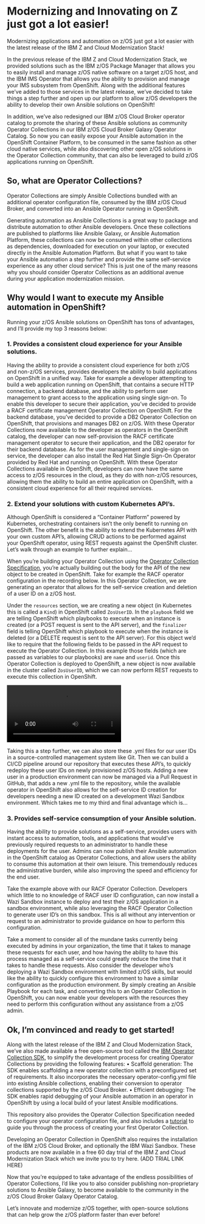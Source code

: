 # **Modernizing and Innovating on Z just got a lot easier!**

Modernizing applications and automation on z/OS just got a lot easier with the latest release of the IBM Z and Cloud Modernization Stack! 


In the previous release of the IBM Z and Cloud Modernization Stack, we provided solutions such as the IBM z/OS Package Manager that allows you to easily install and manage z/OS native software on a target z/OS host, and the IBM IMS Operator that allows you the ability to provision and manage your IMS subsystem from OpenShift. Along with the additional features we’ve added to those services in the latest release, we’ve decided to take things a step further and open up our platform to allow z/OS developers the ability to develop their own Ansible solutions on OpenShift! 

In addition, we’ve also redesigned our IBM z/OS Cloud Broker operator catalog to promote the sharing of these Ansible solutions as community Operator Collections in our IBM z/OS Cloud Broker Galaxy Operator Catalog. So now you can easily expose your Ansible automation in the OpenShift Container Platform, to be consumed in the same fashion as other cloud native services, while also discovering other open z/OS solutions in the Operator Collection community, that can also be leveraged to build z/OS applications running on OpenShift. 

## **So, what are Operator Collections?**

Operator Collections are simply Ansible Collections bundled with an additional operator configuration file, consumed by the IBM z/OS Cloud Broker, and converted into an Ansible Operator running in OpenShift. 

Generating automation as Ansible Collections is a great way to package and distribute automation to other Ansible developers. Once these collections are published to platforms like Ansible Galaxy, or Ansible Automation Platform, these collections can now be consumed within other collections as dependencies, downloaded for execution on your laptop, or executed directly in the Ansible Automation Platform. But what if you want to take your Ansible automation a step further and provide the same self-service experience as any other cloud service? This is just one of the many reasons why you should consider Operator Collections as an additional avenue during your application modernization mission.


## **Why would I want to execute my Ansible automation in OpenShift?**

Running your z/OS Ansible solutions on OpenShift has tons of advantages, and I’ll provide my top 3 reasons below:


### **1. Provides a consistent cloud experience for your Ansible solutions.**

Having the ability to provide a consistent cloud experience for both z/OS and non-z/OS services, provides developers the ability to build applications on OpenShift in a unified way. Take for example a developer attempting to build a web application running on OpenShift, that contains a secure HTTP connection, a backend database, and the ability to perform user management to grant access to the application using single sign-on. To enable this developer to secure their application, you’ve decided to provide a RACF certificate management Operator Collection on OpenShift. For the backend database, you’ve decided to provide a DB2 Operator Collection on OpenShift, that provisions and manages DB2 on z/OS. With these Operator Collections now available to the developer as operators in the OpenShift catalog, the developer can now self-provision the RACF certificate management operator to secure their application, and the DB2 operator for their backend database. As for the user management and single-sign on service, the developer can also install the Red Hat Single Sign-On Operator provided by Red Hat and running on OpenShift. With these Operator Collections available in OpenShift, developers can now have the same access to z/OS resources in the cloud, as they do with non-z/OS resources, allowing them the ability to build an entire application on OpenShift, with a consistent cloud experience for all their required services. 

### **2. Extend your solutions with custom Kubernetes API’s.**

Although OpenShift is considered a “Container Platform” powered by Kubernetes, orchestrating containers isn’t the only benefit to running on OpenShift. The other benefit is the ability to extend the Kubernetes API with your own custom API’s, allowing CRUD actions to be performed against your OpenShift operator, using REST requests against the OpenShift cluster. Let’s walk through an example to further explain…

When you’re building your Operator Collection using the [Operator Collection Specification][oc-spec], you’re actually building out the body for the API of the new object to be created in OpenShift. Take for example the RACF operator configuration in the recording below. In this Operator Collection, we are generating an operator that allows for the self-service creation and deletion of a user ID on a z/OS host. 


Under the `resources` section, we are creating a new object (in Kubernetes this is called a `Kind`) in OpenShift called `ZosUserID`. In the `playbook` field we are telling OpenShift which playbooks to execute when an instance is created (or a POST request is sent to the API server), and the `finalizer` field is telling OpenShift which playbook to execute when the instance is deleted (or a DELETE request is sent to the API server). For this object we’d like to require that the following fields to be passed in the API request to execute the Operator Collection. In this example those fields (which are passed as variables to our playbooks) are `name` and `userid`. Once this Operator Collection is deployed to OpenShift, a new object is now available in the cluster called `ZosUserID`, which we can now perform REST requests to execute this collection in OpenShift.

<video src=https://github.com/freemanlatrell/blog/assets/24191850/4f9693ce-d901-47ba-8883-6fcd353b3d8e controls="controls" style="max-width: 730px;">
</video>

Taking this a step further, we can also store these .yml files for our user IDs in a source-controlled management system like Git. Then we can build a CI/CD pipeline around our repository that executes these API’s, to quickly redeploy these user IDs on newly provisioned z/OS hosts. Adding a new user in a production environment can now be managed via a Pull Request in GitHub, that adds a new .yml file to the repository, while the available operator in OpenShift also allows for the self-service ID creation for developers needing a new ID created on a development Wazi Sandbox environment. Which takes me to my third and final advantage which is…

### **3. Provides self-service consumption of your Ansible solution.**

Having the ability to provide solutions as a self-service, provides users with instant access to automation, tools, and applications that would’ve previously required requests to an administrator to handle these deployments for the user. Admins can now publish their Ansible automation in the OpenShift catalog as Operator Collections, and allow users the ability to consume this automation at their own leisure. This tremendously reduces the administrative burden, while also improving the speed and efficiency for the end user.  

Take the example above with our RACF Operator Collection. Developers which little to no knowledge of RACF user ID configuration, can now install a Wazi Sandbox instance to deploy and test their z/OS application in a sandbox environment, while also leveraging the RACF Operator Collection to generate user ID’s on this sandbox. This is all without any intervention or request to an administrator to provide guidance on how to perform this configuration.

Take a moment to consider all of the mundane tasks currently being executed by admins in your organization, the time that it takes to manage these requests for each user, and how having the ability to have this process managed as a self-service could greatly reduce the time that it takes to handle these requests. Also consider the developer who’s deploying a Wazi Sandbox environment with limited z/OS skills, but would like the ability to quickly configure this environment to have a similar configuration as the production environment. By simply creating an Ansible Playbook for each task, and converting this to an Operator Collection in OpenShift, you can now enable your developers with the resources they need to perform this configuration without any assistance from a z/OS admin.



## **Ok, I’m convinced and ready to get started!**

Along with the latest release of the IBM Z and Cloud Modernization Stack, we’ve also made available a free open-source tool called the [IBM Operator Collection SDK][oc-sdk], to simplify the development process for creating Operator Collections by providing the following features:
•	Scaffold generation: The SDK enables scaffolding a new operator collection with a preconfigured set of requirements. It also incorporates the necessary operator-config.yml file into existing Ansible collections, enabling their conversion to operator collections supported by the z/OS Cloud Broker.
•	Efficient debugging: The SDK enables rapid debugging of your Ansible automation in an operator in OpenShift by using a local build of your latest Ansible modifications.

This repository also provides the Operator Collection Specification needed to configure your operator configuration file, and also includes a [tutorial][oc-sdk-tutorial] to guide you through the process of creating your first Operator Collection.

Developing an Operator Collection in OpenShift also requires the installation of the IBM z/OS Cloud Broker, and optionally the IBM Wazi Sandbox. These products are now available in a free 60 day trial of the IBM Z and Cloud Modernization Stack which we invite you to try here. (ADD TRIAL LINK HERE)

Now that you’re equipped to take advantage of the endless possibilities of Operator Collections, I’d like you to also consider publishing non-proprietary solutions to Ansible Galaxy, to become available to the community in the z/OS Cloud Broker Galaxy Operator Catalog. 

Let’s innovate and modernize z/OS together, with open-source solutions that can help grow the z/OS platform faster than ever before!


[oc-sdk]:https://github.com/IBM/operator-collection-sdk
[oc-sdk-tutorial]:https://github.com/IBM/operator-collection-sdk/blob/main/docs/tutorial.md
[oc-spec]:https://github.com/IBM/operator-collection-sdk/blob/main/docs/spec.md
[example-operator]:https://github.com/IBM/operator-collection-sdk/tree/main/examples/racf-operator
